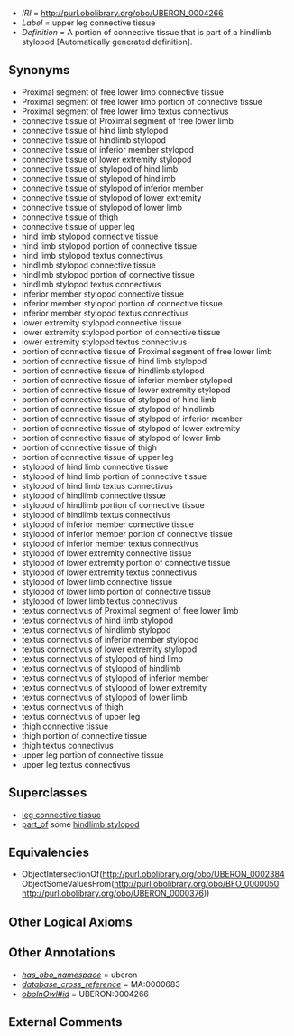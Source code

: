  * *IRI* = http://purl.obolibrary.org/obo/UBERON_0004266
 * *Label* = upper leg connective tissue
 * *Definition* = A portion of connective tissue that is part of a hindlimb stylopod [Automatically generated definition].

## Synonyms

 * Proximal segment of free lower limb connective tissue
 * Proximal segment of free lower limb portion of connective tissue
 * Proximal segment of free lower limb textus connectivus
 * connective tissue of Proximal segment of free lower limb
 * connective tissue of hind limb stylopod
 * connective tissue of hindlimb stylopod
 * connective tissue of inferior member stylopod
 * connective tissue of lower extremity stylopod
 * connective tissue of stylopod of hind limb
 * connective tissue of stylopod of hindlimb
 * connective tissue of stylopod of inferior member
 * connective tissue of stylopod of lower extremity
 * connective tissue of stylopod of lower limb
 * connective tissue of thigh
 * connective tissue of upper leg
 * hind limb stylopod connective tissue
 * hind limb stylopod portion of connective tissue
 * hind limb stylopod textus connectivus
 * hindlimb stylopod connective tissue
 * hindlimb stylopod portion of connective tissue
 * hindlimb stylopod textus connectivus
 * inferior member stylopod connective tissue
 * inferior member stylopod portion of connective tissue
 * inferior member stylopod textus connectivus
 * lower extremity stylopod connective tissue
 * lower extremity stylopod portion of connective tissue
 * lower extremity stylopod textus connectivus
 * portion of connective tissue of Proximal segment of free lower limb
 * portion of connective tissue of hind limb stylopod
 * portion of connective tissue of hindlimb stylopod
 * portion of connective tissue of inferior member stylopod
 * portion of connective tissue of lower extremity stylopod
 * portion of connective tissue of stylopod of hind limb
 * portion of connective tissue of stylopod of hindlimb
 * portion of connective tissue of stylopod of inferior member
 * portion of connective tissue of stylopod of lower extremity
 * portion of connective tissue of stylopod of lower limb
 * portion of connective tissue of thigh
 * portion of connective tissue of upper leg
 * stylopod of hind limb connective tissue
 * stylopod of hind limb portion of connective tissue
 * stylopod of hind limb textus connectivus
 * stylopod of hindlimb connective tissue
 * stylopod of hindlimb portion of connective tissue
 * stylopod of hindlimb textus connectivus
 * stylopod of inferior member connective tissue
 * stylopod of inferior member portion of connective tissue
 * stylopod of inferior member textus connectivus
 * stylopod of lower extremity connective tissue
 * stylopod of lower extremity portion of connective tissue
 * stylopod of lower extremity textus connectivus
 * stylopod of lower limb connective tissue
 * stylopod of lower limb portion of connective tissue
 * stylopod of lower limb textus connectivus
 * textus connectivus of Proximal segment of free lower limb
 * textus connectivus of hind limb stylopod
 * textus connectivus of hindlimb stylopod
 * textus connectivus of inferior member stylopod
 * textus connectivus of lower extremity stylopod
 * textus connectivus of stylopod of hind limb
 * textus connectivus of stylopod of hindlimb
 * textus connectivus of stylopod of inferior member
 * textus connectivus of stylopod of lower extremity
 * textus connectivus of stylopod of lower limb
 * textus connectivus of thigh
 * textus connectivus of upper leg
 * thigh connective tissue
 * thigh portion of connective tissue
 * thigh textus connectivus
 * upper leg portion of connective tissue
 * upper leg textus connectivus

## Superclasses

 * [leg connective tissue](../../UBERON/69/UBERON_0003569.md)
 * [part_of](../../BFO/50/BFO_0000050.md) some [hindlimb stylopod](../../UBERON/76/UBERON_0000376.md)

## Equivalencies

 * ObjectIntersectionOf(<http://purl.obolibrary.org/obo/UBERON_0002384> ObjectSomeValuesFrom(<http://purl.obolibrary.org/obo/BFO_0000050> <http://purl.obolibrary.org/obo/UBERON_0000376>))

## Other Logical Axioms


## Other Annotations

 * *[has_obo_namespace](../../ce/oboInOwl#hasOBONamespace.md)* = uberon
 * *[database_cross_reference](../../ef/oboInOwl#hasDbXref.md)* = MA:0000683
 * *[oboInOwl#id](../../id/oboInOwl#id.md)* = UBERON:0004266

## External Comments

